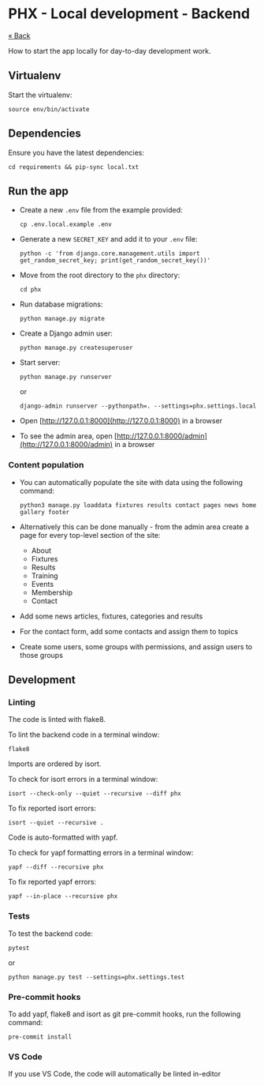 # PHX - Local development - Backend

[&laquo; Back](../README.md)

How to start the app locally for day-to-day development work.

## Virtualenv

Start the virtualenv:

```
source env/bin/activate
```

## Dependencies

Ensure you have the latest dependencies:

```
cd requirements && pip-sync local.txt
```

## Run the app

- Create a new `.env` file from the example provided:

  ```
  cp .env.local.example .env
  ```

- Generate a new `SECRET_KEY` and add it to your `.env` file:

  ```
  python -c 'from django.core.management.utils import get_random_secret_key; print(get_random_secret_key())'
  ```

- Move from the root directory to the `phx` directory:

  ```
  cd phx
  ```

- Run database migrations:

  ```
  python manage.py migrate
  ```

- Create a Django admin user:

  ```
  python manage.py createsuperuser
  ```

- Start server:

  ```
  python manage.py runserver
  ```

  or

  ```
  django-admin runserver --pythonpath=. --settings=phx.settings.local
  ```

- Open [http://127.0.0.1:8000](http://127.0.0.1:8000) in a browser

- To see the admin area, open [http://127.0.0.1:8000/admin](http://127.0.0.1:8000/admin) in a browser

### Content population

- You can automatically populate the site with data using the following command:

  ```
  python3 manage.py loaddata fixtures results contact pages news home gallery footer
  ```

- Alternatively this can be done manually - from the admin area create a page for every top-level section of the site:

  - About
  - Fixtures
  - Results
  - Training
  - Events
  - Membership
  - Contact

- Add some news articles, fixtures, categories and results

- For the contact form, add some contacts and assign them to topics

- Create some users, some groups with permissions, and assign users to those groups


## Development

### Linting

The code is linted with flake8.

To lint the backend code in a terminal window:

```
flake8
```

Imports are ordered by isort.

To check for isort errors in a terminal window:

```
isort --check-only --quiet --recursive --diff phx
```

To fix reported isort errors:

```
isort --quiet --recursive .
```

Code is auto-formatted with yapf.

To check for yapf formatting errors in a terminal window:

```
yapf --diff --recursive phx
```

To fix reported yapf errors:

```
yapf --in-place --recursive phx
```

### Tests

To test the backend code:

```
pytest
```

or

```
python manage.py test --settings=phx.settings.test
```

### Pre-commit hooks

To add yapf, flake8 and isort as git pre-commit hooks, run the following command:

```
pre-commit install
```

### VS Code

If you use VS Code, the code will automatically be linted in-editor
